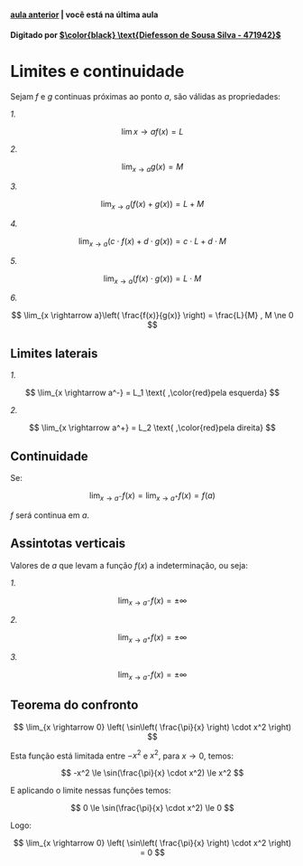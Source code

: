 ﻿ <script>
  MathJax = {
    tex: {inlineMath: [['$', '$'], ['\\(', '\\)']]}
  };
  </script>
  <script id="MathJax-script" async src="https://cdn.jsdelivr.net/npm/mathjax@3/es5/tex-chtml.js"></script>
  
   <script src="https://cdn.jsdelivr.net/npm/mermaid@8.4.0/dist/mermaid.min.js"></script>
 <script>mermaid.initialize({startOnLoad:true});</script>

#### [aula anterior](./24-09-19-derivadas-e-taxa-de-variacao.html) | você está na última aula

#### Digitado por [$\color{black} \text{Diefesson de Sousa Silva - 471942}$](mailto://diefesson.so@gmail.com)

# Limites e continuidade

Sejam $f$ e $g$ continuas próximas ao ponto $a$, são válidas as propriedades:


*1.*

$$\lim{x \rightarrow a} f(x) = L$$

*2.*

$$\lim_{x \rightarrow a} g(x) = M$$

*3.*

$$\lim_{x \rightarrow a}(f(x) + g(x)) = L + M$$

*4.*

$$
\lim_{x \rightarrow a}(c \cdot f(x) + d \cdot g(x)) = c \cdot L + d \cdot M
$$

*5.*

$$\lim_{x \rightarrow a}(f(x) \cdot g(x)) = L \cdot M$$

*6.*

$$
\lim_{x \rightarrow a}\left( \frac{f(x)}{g(x)} \right) = \frac{L}{M}
, M \ne 0
$$

## Limites laterais

*1.*

$$
\lim_{x \rightarrow a^-} = L_1 \text{ ,\color{red}pela esquerda}
$$

*2.*

$$
\lim_{x \rightarrow a^+} = L_2 \text{ ,\color{red}pela direita}
$$

## Continuidade

Se:

$$
\lim_{x \rightarrow a^-} f(x) =
\lim_{x \rightarrow a^+} f(x) =
f(a)
$$

$f$ será continua em $a$.

## Assintotas verticais

Valores de $a$ que levam a função $f(x)$ a indeterminação, ou seja:

*1.*

$$\lim_{x \rightarrow a^-} f(x) = \pm \infty$$

*2.*

$$\lim_{x \rightarrow a^+} f(x) = \pm \infty$$

*3.*

$$\lim_{x \rightarrow a^-} f(x) = \pm \infty$$

## Teorema do confronto

$$
\lim_{x \rightarrow 0} \left(
\sin\left( \frac{\pi}{x} \right) \cdot x^2
\right)
$$

Esta função está limitada entre $-x^2$ e $x^2$, para $x \rightarrow 0$, temos:

$$
-x^2 \le
\sin(\frac{\pi}{x} \cdot x^2) \le
x^2
$$

E aplicando o limite nessas funções temos:

$$
0 \le
\sin(\frac{\pi}{x} \cdot x^2) \le
0
$$

Logo:

$$
\lim_{x \rightarrow 0} \left(
\sin\left( \frac{\pi}{x} \right) \cdot x^2
\right) = 0
$$
